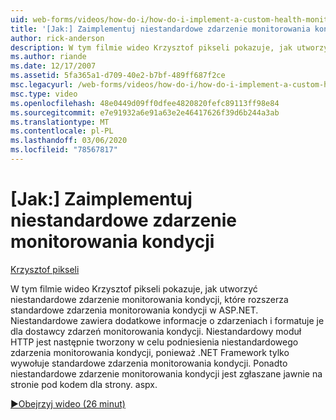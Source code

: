 ```yaml
---
uid: web-forms/videos/how-do-i/how-do-i-implement-a-custom-health-monitoring-event
title: '[Jak:] Zaimplementuj niestandardowe zdarzenie monitorowania kondycji | Microsoft Docs'
author: rick-anderson
description: W tym filmie wideo Krzysztof pikseli pokazuje, jak utworzyć niestandardowe zdarzenie monitorowania kondycji, które rozszerza standardowe zdarzenia monitorowania kondycji w ASP.NET. Niestandardowy Pro...
ms.author: riande
ms.date: 12/17/2007
ms.assetid: 5fa365a1-d709-40e2-b7bf-489ff687f2ce
msc.legacyurl: /web-forms/videos/how-do-i/how-do-i-implement-a-custom-health-monitoring-event
msc.type: video
ms.openlocfilehash: 48e0449d09ff0dfee4820820fefc89113ff98e84
ms.sourcegitcommit: e7e91932a6e91a63e2e46417626f39d6b244a3ab
ms.translationtype: MT
ms.contentlocale: pl-PL
ms.lasthandoff: 03/06/2020
ms.locfileid: "78567817"
---
```

# <a name="how-do-i-implement-a-custom-health-monitoring-event"></a>[Jak:] Zaimplementuj niestandardowe zdarzenie monitorowania kondycji

[Krzysztof pikseli](https://twitter.com/chrispels)

W tym filmie wideo Krzysztof pikseli pokazuje, jak utworzyć niestandardowe zdarzenie monitorowania kondycji, które rozszerza standardowe zdarzenia monitorowania kondycji w ASP.NET. Niestandardowe zawiera dodatkowe informacje o zdarzeniach i formatuje je dla dostawcy zdarzeń monitorowania kondycji. Niestandardowy moduł HTTP jest następnie tworzony w celu podniesienia niestandardowego zdarzenia monitorowania kondycji, ponieważ .NET Framework tylko wywołuje standardowe zdarzenia monitorowania kondycji. Ponadto niestandardowe zdarzenie monitorowania kondycji jest zgłaszane jawnie na stronie pod kodem dla strony. aspx.

[&#9654;Obejrzyj wideo (26 minut)](https://channel9.msdn.com/Blogs/ASP-NET-Site-Videos/how-do-i-implement-a-custom-health-monitoring-event)
